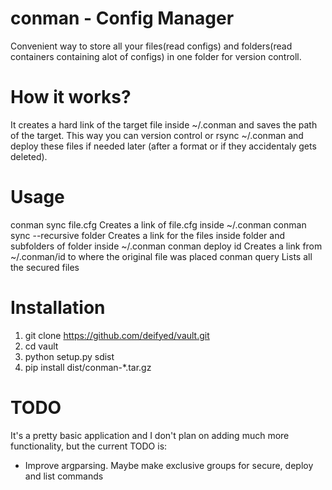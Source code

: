 conman - Config Manager
=====

Convenient way to store all your files(read configs) and folders(read containers containing alot of configs) in one folder for version controll.

How it works?
=====

It creates a hard link of the target file inside ~/.conman and saves the path of the target. This way you can version control or rsync ~/.conman and deploy these files if needed later (after a format or if they accidentaly gets deleted).

Usage
=====

conman sync file.cfg Creates a link of file.cfg inside ~/.conman
conman sync --recursive folder Creates a link for the files inside folder and subfolders of folder inside ~/.conman
conman deploy id Creates a link from ~/.conman/id to where the original file was placed
conman query Lists all the secured files

Installation
=====

1. git clone https://github.com/deifyed/vault.git
2. cd vault
3. python setup.py sdist
4. pip install dist/conman-*.tar.gz

TODO
=====

It's a pretty basic application and I don't plan on adding much more functionality, but the current TODO is:
* Improve argparsing. Maybe make exclusive groups for secure, deploy and list commands

